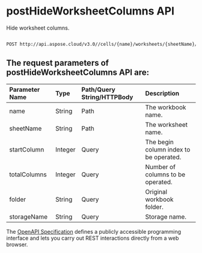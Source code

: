 # **postHideWorksheetColumns API**

Hide worksheet columns. 

```bash

POST http://api.aspose.cloud/v3.0//cells/{name}/worksheets/{sheetName}/cells/columns/hide

```

## The request parameters of **postHideWorksheetColumns** API are: 

| Parameter Name | Type | Path/Query String/HTTPBody | Description | 
| :- | :- | :- |:- | 
|name|String|Path|The workbook name.|
|sheetName|String|Path|The worksheet name.|
|startColumn|Integer|Query|The begin column index to be operated.|
|totalColumns|Integer|Query|Number of columns to be operated.|
|folder|String|Query|Original workbook folder.|
|storageName|String|Query|Storage name.|


The [OpenAPI Specification](https://reference.aspose.cloud/cells/#/CellsController/PostHideWorksheetColumns) defines a publicly accessible programming interface and lets you carry out REST interactions directly from a web browser.
